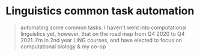 # Linguistics common task automation

> automating some common tasks. I haven't went into computational linguistics yet, however, that on the road map from Q4 2020 to Q4 2021. I’m in 2nd year LING courses, and have elected to focus on computational biology & my co-op